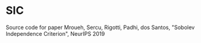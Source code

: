 # SIC
Source code for paper Mroueh, Sercu, Rigotti, Padhi, dos Santos, "Sobolev Independence Criterion", NeurIPS 2019
